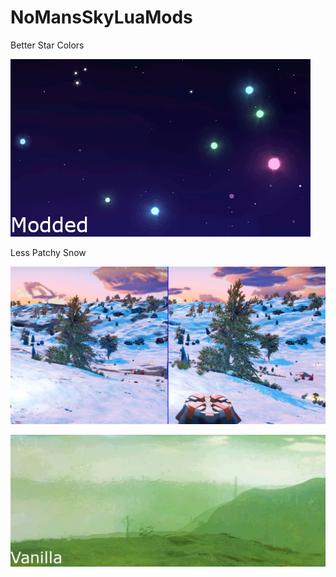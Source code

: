 # NoMansSkyLuaMods

Better Star Colors

![](_images/BetterStarColors.gif)

Less Patchy Snow

![](_images/LessPatchySnow.jpg)

![](_images/NoHazardScreenRefraction.gif)

